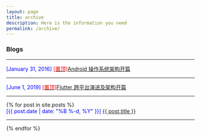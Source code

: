 ```yaml
---
layout: page
title: archive
description: Here is the information you need
permalink: /archive/
---
```


### Blogs
<hr>
<div class="post-preview">
    <font color="blue">[January 31, 2016]  </font>
     <a target="_blank" href="http://gityuan.com/android/"><font color="#EE0000">[置顶]</font>Android 操作系统架构开篇</a>
</div>
<hr>
<div class="post-preview">
    <font color="blue">[June 1, 2019]  </font>
     <a target="_blank" href="http://gityuan.com/flutter/"><font color="#EE0000">[置顶]</font>Flutter 跨平台演进及架构开篇</a>
</div>
<hr>
{% for post in site.posts %}
<div class="post-preview">
    <font color="blue">[{{ post.date | date: "%B %-d, %Y" }}]  </font>
     <a target="_blank" href="{{ post.url | prepend: site.baseurl }}"> {{ post.title }}  </a>
</div>
<hr>
{% endfor %}
